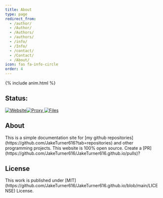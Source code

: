 ```yaml
---
title: About
type: page
redirect_from:
  - /author/
  - /Author/
  - /Authors/
  - /authors/
  - /info/
  - /Info/
  - /contact/
  - /Contact/
  - /About/
icon: fas fa-info-circle
order: 4
---
```

{% include anim.html %}
<h2>Status:</h2> 
<div id="status">
<a href="https://status.serverboi.org/" target="_blank">
<img alt="Website" src="https://img.shields.io/website?down_color=red&down_message=offline&label=website&up_color=brightgreen&up_message=online&url=https://serverboi.org"><img alt="Proxy" src="https://img.shields.io/website?down_color=red&down_message=offline&label=proxy%20&up_color=brightgreen&up_message=online&url=https://api.serverboi.org"> 
<img alt="Files" src="https://img.shields.io/website?down_color=red&down_message=offline&label=file%20server&up_color=brightgreen&up_message=online&url=https://od.serverboi.org">
</a>
</div>
<h2>About</h2> 
This is a simple documentation site for [my github repositories](https://github.com/JakeTurner616?tab=repositories) and other programming projects. This website is 100% open source. Create a [PR](https://github.com/JakeTurner616/JakeTurner616.github.io/pulls)?

<h2>License</h2> 
This work is published under [MIT](https://github.com/JakeTurner616/JakeTurner616.github.io/blob/main/LICENSE) License.

